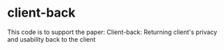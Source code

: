 # client-back
This code is to support the paper: Client-back: Returning client's privacy and usability back to the client
